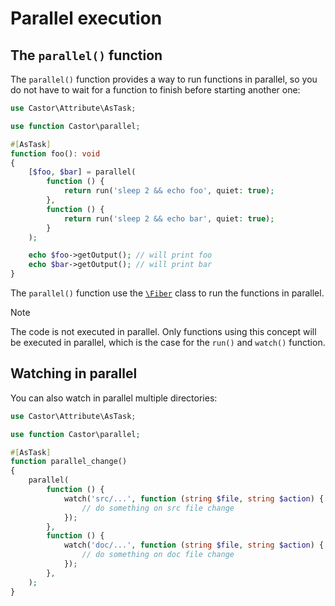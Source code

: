 # Parallel execution

## The `parallel()` function

The `parallel()` function provides a way to run functions in parallel,
so you do not have to wait for a function to finish before starting another one:

```php
use Castor\Attribute\AsTask;

use function Castor\parallel;

#[AsTask]
function foo(): void
{
    [$foo, $bar] = parallel(
        function () {
            return run('sleep 2 && echo foo', quiet: true);
        },
        function () {
            return run('sleep 2 && echo bar', quiet: true);
        }
    );

    echo $foo->getOutput(); // will print foo
    echo $bar->getOutput(); // will print bar
}
```

The `parallel()` function use the [`\Fiber`](https://www.php.net/Fiber) class to
run the functions in parallel.

> [!NOTE]
> The code is not executed in parallel. Only functions using this concept
> will be executed in parallel, which is the case for
> the `run()` and `watch()` function.

## Watching in parallel

You can also watch in parallel multiple directories:

```php
use Castor\Attribute\AsTask;

use function Castor\parallel;

#[AsTask]
function parallel_change()
{
    parallel(
        function () {
            watch('src/...', function (string $file, string $action) {
                // do something on src file change
            });
        },
        function () {
            watch('doc/...', function (string $file, string $action) {
                // do something on doc file change
            });
        },
    );
}

